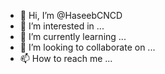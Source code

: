 - 👋 Hi, I’m @HaseebCNCD
- 👀 I’m interested in ...
- 🌱 I’m currently learning ...
- 💞️ I’m looking to collaborate on ...
- 📫 How to reach me ...

<!---
HaseebCNCD/HaseebCNCD is a ✨ special ✨ repository because its `README.md` (this file) appears on your GitHub profile.
You can click the Preview link to take a look at your changes.
--->
